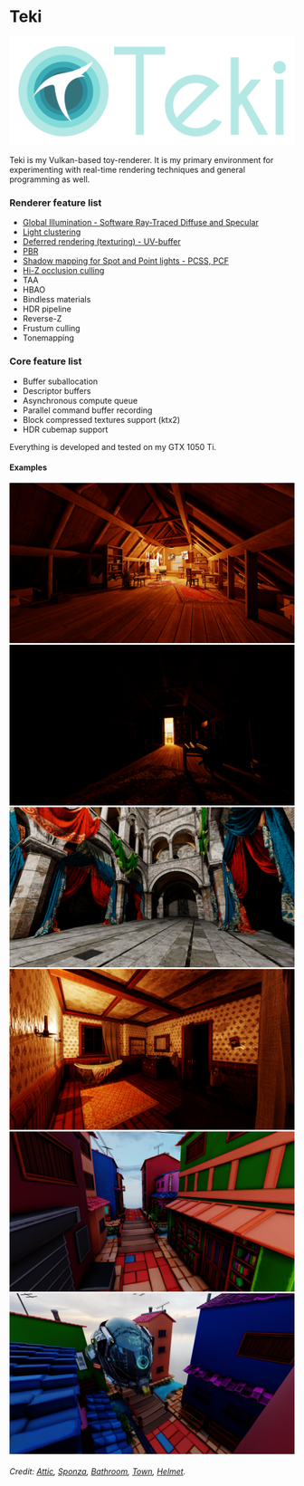 # Teki
![](docs/images/banner.png)


Teki is my Vulkan-based toy-renderer. It is my primary environment for experimenting with real-time rendering techniques and general programming as well. 
### Renderer feature list
* [Global Illumination - Software Ray-Traced Diffuse and Specular](docs/gi.md)
* [Light clustering](docs/clustering.md)  
* [Deferred rendering (texturing) - UV-buffer](docs/deferred.md)    
* [PBR](docs/pbr.md)
* [Shadow mapping for Spot and Point lights - PCSS, PCF](docs/shadows.md)
* [Hi-Z occlusion culling](docs/occlusion_culling.md)
* TAA  
* HBAO  
* Bindless materials   
* HDR pipeline      
* Reverse-Z  
* Frustum culling
* Tonemapping  
### Core feature list
* Buffer suballocation
* Descriptor buffers
* Asynchronous compute queue
* Parallel command buffer recording
* Block compressed textures support (ktx2)
* HDR cubemap support

Everything is developed and tested on my GTX 1050 Ti.

#### Examples  
![](docs/images/attic1.png)
![](docs/images/attic2.png)
![](docs/images/sponza_example.png)
![](docs/images/bathroom.png)
![](docs/images/town.png)
![](docs/images/helmet_town.png)
###### Credit: [Attic](https://sketchfab.com/3d-models/the-attic-environment-9b97eaaa74fc409a9344509af68f0590), [Sponza](https://www.intel.com/content/www/us/en/developer/topic-technology/graphics-research/samples.html), [Bathroom](https://sketchfab.com/3d-models/the-bathroom-free-d5e5035dda434b8d9beaa7271f1c85fc), [Town](https://sketchfab.com/3d-models/stylized-little-japanese-town-street-200fc33b8a2b4da98e71590feeb255a8), [Helmet](https://github.com/KhronosGroup/glTF-Sample-Assets/tree/main/Models/DamagedHelmet).
